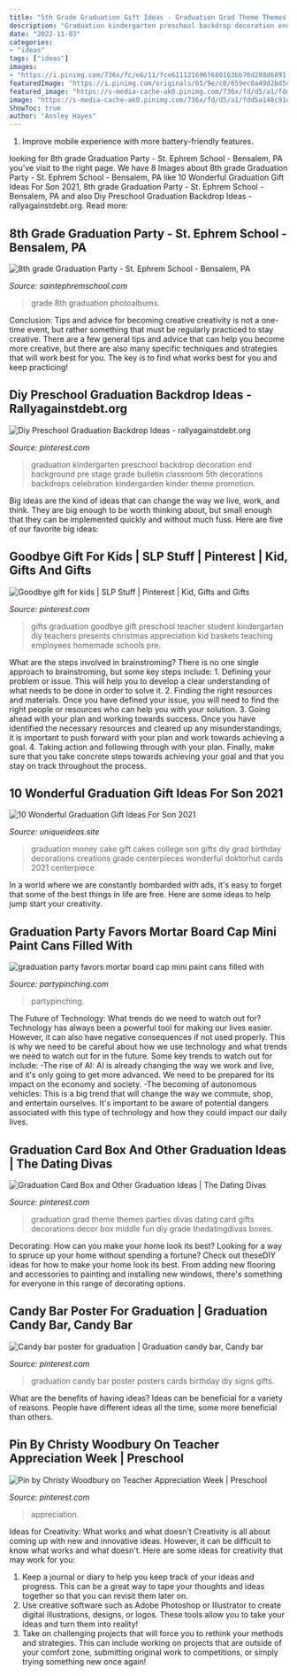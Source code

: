 ```yaml
---
title: "5th Grade Graduation Gift Ideas - Graduation Grad Theme Themes Parties Divas Dating Card Gifts Decorations Decor Box Middle Fun Diy Grade Thedatingdivas Boxes"
description: "Graduation kindergarten preschool backdrop decoration end background pre stage grade bulletin classroom 5th decorations backdrops celebration kindergarden kinder theme promotion"
date: "2022-11-03"
categories:
- "ideas"
tags: ["ideas"]
images:
- "https://i.pinimg.com/736x/fc/e6/11/fce611121696f680163bb70d298d6891.jpg"
featuredImage: "https://i.pinimg.com/originals/65/9e/c0/659ec0a49d2bd5cfb49fbb86e7c79d30.jpg"
featured_image: "https://s-media-cache-ak0.pinimg.com/736x/fd/d5/a1/fdd5a148c91c90a0b012528bfd3cd556.jpg"
image: "https://s-media-cache-ak0.pinimg.com/736x/fd/d5/a1/fdd5a148c91c90a0b012528bfd3cd556.jpg"
ShowToc: true
author: "Ansley Hayes"
---
```



1. Improve mobile experience with more battery-friendly features.

	

		
looking for 8th grade Graduation Party - St. Ephrem School - Bensalem, PA you've visit to the right page. We have 8 Images about 8th grade Graduation Party - St. Ephrem School - Bensalem, PA like 10 Wonderful Graduation Gift Ideas For Son 2021, 8th grade Graduation Party - St. Ephrem School - Bensalem, PA and also Diy Preschool Graduation Backdrop Ideas - rallyagainstdebt.org. Read more:
		
    
## 8th Grade Graduation Party - St. Ephrem School - Bensalem, PA

<img loading=lazy src="https://saintephremschool.com/photoalbums/8th-grade-graduation-party/18954679_10212823985540633_5927490914512906968_o.jpg" onerror="this.onerror=null;this.src='https://tse2.mm.bing.net/th?id=OIP.jdG-bPveRpD7xxmjju4q9AHaE7&amp;pid=15.1';" alt="8th grade Graduation Party - St. Ephrem School - Bensalem, PA">

_Source: saintephremschool.com_

>grade 8th graduation photoalbums. 

	

Conclusion: Tips and advice for becoming creative
creativity is not a one-time event, but rather something that must be regularly practiced to stay creative. There are a few general tips and advice that can help you become more creative, but there are also many specific techniques and strategies that will work best for you. The key is to find what works best for you and keep practicing!

    
## Diy Preschool Graduation Backdrop Ideas - Rallyagainstdebt.org

<img loading=lazy src="https://i.pinimg.com/736x/24/28/4d/24284d5196a7673cae81c7c2405ef4b2.jpg" onerror="this.onerror=null;this.src='https://tse4.mm.bing.net/th?id=OIP.DFT0YKyX1wsH9PI52QuwuAHaGS&amp;pid=15.1';" alt="Diy Preschool Graduation Backdrop Ideas - rallyagainstdebt.org">

_Source: pinterest.com_

>graduation kindergarten preschool backdrop decoration end background pre stage grade bulletin classroom 5th decorations backdrops celebration kindergarden kinder theme promotion. 

	

Big ideas are the kind of ideas that can change the way we live, work, and think. They are big enough to be worth thinking about, but small enough that they can be implemented quickly and without much fuss. Here are five of our favorite big ideas: 

    
## Goodbye Gift For Kids | SLP Stuff | Pinterest | Kid, Gifts And Gifts

<img loading=lazy src="https://s-media-cache-ak0.pinimg.com/736x/fd/d5/a1/fdd5a148c91c90a0b012528bfd3cd556.jpg" onerror="this.onerror=null;this.src='https://tse2.mm.bing.net/th?id=OIP.AvBc9BJ54PbScMUH4Zdt_wHaJ3&amp;pid=15.1';" alt="Goodbye gift for kids | SLP Stuff | Pinterest | Kid, Gifts and Gifts">

_Source: pinterest.com_

>gifts graduation goodbye gift preschool teacher student kindergarten diy teachers presents christmas appreciation kid baskets teaching employees homemade schools pre. 

	

What are the steps involved in brainstroming?
There is no one single approach to brainstroming, but some key steps include: 1. Defining your problem or issue. This will help you to develop a clear understanding of what needs to be done in order to solve it. 2. Finding the right resources and materials. Once you have defined your issue, you will need to find the right people or resources who can help you with your solution. 3. Going ahead with your plan and working towards success. Once you have identified the necessary resources and cleared up any misunderstandings, it is important to push forward with your plan and work towards achieving a goal. 4. Taking action and following through with your plan. Finally, make sure that you take concrete steps towards achieving your goal and that you stay on track throughout the process.

    
## 10 Wonderful Graduation Gift Ideas For Son 2021

<img loading=lazy src="https://www.uniqueideas.site/wp-content/uploads/graduation-money-cake-beckys-creations-pinterest-money-cake-1.jpg" onerror="this.onerror=null;this.src='https://tse4.mm.bing.net/th?id=OIP.BTtEIU-Y3Z9l01lx3qHUAwHaJ4&amp;pid=15.1';" alt="10 Wonderful Graduation Gift Ideas For Son 2021">

_Source: uniqueideas.site_

>graduation money cake gift cakes college son gifts diy grad birthday decorations creations grade centerpieces wonderful doktorhut cards 2021 centerpiece. 

	

In a world where we are constantly bombarded with ads, it's easy to forget that some of the best things in life are free. Here are some ideas to help jump start your creativity.

    
## Graduation Party Favors Mortar Board Cap Mini Paint Cans Filled With

<img loading=lazy src="http://www.partypinching.com/s/cc_images/teaserbox_4098887304.jpg?t=1464111588" onerror="this.onerror=null;this.src='https://tse3.mm.bing.net/th?id=OIP.jXpaYUENWNhBLNARZUj_JAHaJ4&amp;pid=15.1';" alt="graduation party favors mortar board cap mini paint cans filled with">

_Source: partypinching.com_

>partypinching. 

	

The Future of Technology: What trends do we need to watch out for?
Technology has always been a powerful tool for making our lives easier. However, it can also have negative consequences if not used properly. This is why we need to be careful about how we use technology and what trends we need to watch out for in the future. Some key trends to watch out for include: 
-The rise of AI: AI is already changing the way we work and live, and it's only going to get more advanced. We need to be prepared for its impact on the economy and society. 
-The becoming of autonomous vehicles: This is a big trend that will change the way we commute, shop, and entertain ourselves. It's important to be aware of potential dangers associated with this type of technology and how they could impact our daily lives.

    
## Graduation Card Box And Other Graduation Ideas | The Dating Divas

<img loading=lazy src="https://i.pinimg.com/736x/fc/e6/11/fce611121696f680163bb70d298d6891.jpg" onerror="this.onerror=null;this.src='https://tse1.mm.bing.net/th?id=OIP.WG7q3vOcfOSZgxfW_M7F1AHaMy&amp;pid=15.1';" alt="Graduation Card Box and Other Graduation Ideas | The Dating Divas">

_Source: pinterest.com_

>graduation grad theme themes parties divas dating card gifts decorations decor box middle fun diy grade thedatingdivas boxes. 

	

Decorating: How can you make your home look its best?
Looking for a way to spruce up your home without spending a fortune? Check out theseDIY ideas for how to make your home look its best. From adding new flooring and accessories to painting and installing new windows, there's something for everyone in this range of decorating options.

    
## Candy Bar Poster For Graduation | Graduation Candy Bar, Candy Bar

<img loading=lazy src="https://i.pinimg.com/originals/65/9e/c0/659ec0a49d2bd5cfb49fbb86e7c79d30.jpg" onerror="this.onerror=null;this.src='https://tse1.mm.bing.net/th?id=OIP.niGu7NXg2F35dgCvl209ewHaJ4&amp;pid=15.1';" alt="Candy bar poster for graduation | Graduation candy bar, Candy bar">

_Source: pinterest.com_

>graduation candy bar poster posters cards birthday diy signs gifts. 

	

What are the benefits of having ideas?
Ideas can be beneficial for a variety of reasons. People have different ideas all the time, some more beneficial than others.

    
## Pin By Christy Woodbury On Teacher Appreciation Week | Preschool

<img loading=lazy src="https://i.pinimg.com/736x/04/70/79/047079c3892180aea1f28af77cf5541b.jpg" onerror="this.onerror=null;this.src='https://tse4.mm.bing.net/th?id=OIP.aPa3_FzUcEfChFx_7PH1igHaJC&amp;pid=15.1';" alt="Pin by Christy Woodbury on Teacher Appreciation Week | Preschool">

_Source: pinterest.com_

>appreciation. 

	

Ideas for Creativity: What works and what doesn’t
Creativity is all about coming up with new and innovative ideas. However, it can be difficult to know what works and what doesn't. Here are some ideas for creativity that may work for you: 
1. Keep a journal or diary to help you keep track of your ideas and progress. This can be a great way to tape your thoughts and ideas together so that you can revisit them later on. 
2. Use creative software such as Adobe Photoshop or Illustrator to create digital illustrations, designs, or logos. These tools allow you to take your ideas and turn them into reality! 
3. Take on challenging projects that will force you to rethink your methods and strategies. This can include working on projects that are outside of your comfort zone, submitting original work to competitions, or simply trying something new once again! 


